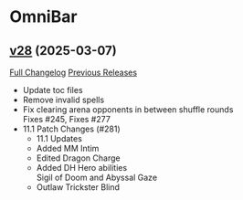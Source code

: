 # OmniBar

## [v28](https://github.com/jordonwow/omnibar/tree/v28) (2025-03-07)
[Full Changelog](https://github.com/jordonwow/omnibar/compare/v27...v28) [Previous Releases](https://github.com/jordonwow/omnibar/releases)

- Update toc files  
- Remove invalid spells  
- Fix clearing arena opponents in between shuffle rounds  
    Fixes #245, Fixes #277  
- 11.1 Patch Changes (#281)  
    * 11.1 Updates  
    * Added MM Intim  
    * Edited Dragon Charge  
    * Added DH Hero abilities  
    Sigil of Doom and Abyssal Gaze  
    * Outlaw Trickster Blind  